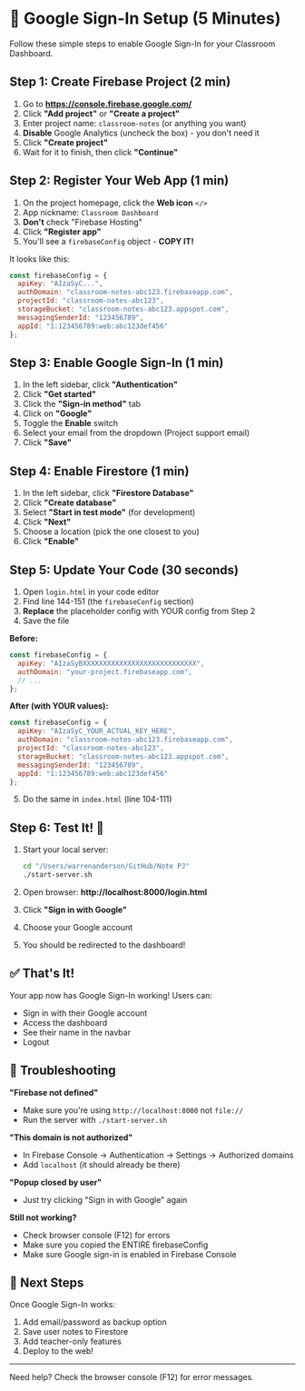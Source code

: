 # 🔐 Google Sign-In Setup (5 Minutes)

Follow these simple steps to enable Google Sign-In for your Classroom Dashboard.

## Step 1: Create Firebase Project (2 min)

1. Go to **https://console.firebase.google.com/**
2. Click **"Add project"** or **"Create a project"**
3. Enter project name: `classroom-notes` (or anything you want)
4. **Disable** Google Analytics (uncheck the box) - you don't need it
5. Click **"Create project"**
6. Wait for it to finish, then click **"Continue"**

## Step 2: Register Your Web App (1 min)

1. On the project homepage, click the **Web icon** `</>`
2. App nickname: `Classroom Dashboard`
3. **Don't** check "Firebase Hosting"
4. Click **"Register app"**
5. You'll see a `firebaseConfig` object - **COPY IT!**

It looks like this:
```javascript
const firebaseConfig = {
  apiKey: "AIzaSyC...",
  authDomain: "classroom-notes-abc123.firebaseapp.com",
  projectId: "classroom-notes-abc123",
  storageBucket: "classroom-notes-abc123.appspot.com",
  messagingSenderId: "123456789",
  appId: "1:123456789:web:abc123def456"
};
```

## Step 3: Enable Google Sign-In (1 min)

1. In the left sidebar, click **"Authentication"**
2. Click **"Get started"**
3. Click the **"Sign-in method"** tab
4. Click on **"Google"**
5. Toggle the **Enable** switch
6. Select your email from the dropdown (Project support email)
7. Click **"Save"**

## Step 4: Enable Firestore (1 min)

1. In the left sidebar, click **"Firestore Database"**
2. Click **"Create database"**
3. Select **"Start in test mode"** (for development)
4. Click **"Next"**
5. Choose a location (pick the one closest to you)
6. Click **"Enable"**

## Step 5: Update Your Code (30 seconds)

1. Open `login.html` in your code editor
2. Find line 144-151 (the `firebaseConfig` section)
3. **Replace** the placeholder config with YOUR config from Step 2
4. Save the file

**Before:**
```javascript
const firebaseConfig = {
  apiKey: "AIzaSyBXXXXXXXXXXXXXXXXXXXXXXXXXXXX",
  authDomain: "your-project.firebaseapp.com",
  // ...
};
```

**After (with YOUR values):**
```javascript
const firebaseConfig = {
  apiKey: "AIzaSyC_YOUR_ACTUAL_KEY_HERE",
  authDomain: "classroom-notes-abc123.firebaseapp.com",
  projectId: "classroom-notes-abc123",
  storageBucket: "classroom-notes-abc123.appspot.com",
  messagingSenderId: "123456789",
  appId: "1:123456789:web:abc123def456"
};
```

5. Do the same in `index.html` (line 104-111)

## Step 6: Test It! 🎉

1. Start your local server:
   ```bash
   cd "/Users/warrenanderson/GitHub/Note PJ"
   ./start-server.sh
   ```

2. Open browser: **http://localhost:8000/login.html**

3. Click **"Sign in with Google"**

4. Choose your Google account

5. You should be redirected to the dashboard!

## ✅ That's It!

Your app now has Google Sign-In working! Users can:
- Sign in with their Google account
- Access the dashboard
- See their name in the navbar
- Logout

## 🐛 Troubleshooting

**"Firebase not defined"**
- Make sure you're using `http://localhost:8000` not `file://`
- Run the server with `./start-server.sh`

**"This domain is not authorized"**
- In Firebase Console → Authentication → Settings → Authorized domains
- Add `localhost` (it should already be there)

**"Popup closed by user"**
- Just try clicking "Sign in with Google" again

**Still not working?**
- Check browser console (F12) for errors
- Make sure you copied the ENTIRE firebaseConfig
- Make sure Google sign-in is enabled in Firebase Console

## 🎯 Next Steps

Once Google Sign-In works:
1. Add email/password as backup option
2. Save user notes to Firestore
3. Add teacher-only features
4. Deploy to the web!

---

Need help? Check the browser console (F12) for error messages.
